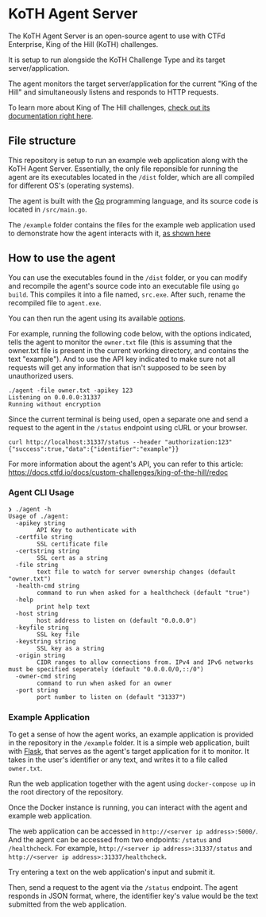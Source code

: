 # KoTH Agent Server

The KoTH Agent Server is an open-source agent to use with CTFd Enterprise, King of the Hill (KoTH) challenges.

It is setup to run alongside the KoTH Challenge Type and its target server/application. 

The agent monitors the target server/application for the current "King of the Hill" and simultaneously listens and responds to HTTP requests.

To learn more about King of The Hill challenges, [check out its documentation right here](https://docs.ctfd.io/docs/custom-challenges/king-of-the-hill).


## File structure

This repository is setup to run an example web application along with the KoTH Agent Server. Essentially, the only file reponsible for running the agent are its executables located in the `/dist` folder, which are all compiled for different OS's (operating systems).

The agent is built with the [Go](https://go.dev/) programming language, and its source code is located in `/src/main.go`.

The `/example` folder contains the files for the example web application used to demonstrate how the agent interacts with it, [as shown here](#example-application)

## How to use the agent

You can use the executables found in the `/dist` folder, or you can modify and recompile the agent's source code into an executable file using `go build`. This compiles it into a file named, `src.exe`. After such, rename the recompiled file to `agent.exe`.

You can then run the agent using its available [options](#agent-cli-usage).

For example, running the following code below, with the options indicated, tells the agent to monitor the `owner.txt` file (this is assuming that the owner.txt file is present in the current working directory, and contains the text "example"). And to use the API key indicated to make sure not all requests will get any information that isn't supposed to be seen by unauthorized users. 

```
./agent -file owner.txt -apikey 123
Listening on 0.0.0.0:31337
Running without encryption
```
Since the current terminal is being used, open a separate one and send a request to the agent in the `/status` endpoint using cURL or your browser.

```
curl http://localhost:31337/status --header "authorization:123"
{"success":true,"data":{"identifier":"example"}}
```

For more information about the agent's API, you can refer to this article: https://docs.ctfd.io/docs/custom-challenges/king-of-the-hill/redoc


### Agent CLI Usage
```
❯ ./agent -h
Usage of ./agent:
  -apikey string
        API Key to authenticate with
  -certfile string
        SSL certificate file
  -certstring string
        SSL cert as a string
  -file string
        text file to watch for server ownership changes (default "owner.txt")
  -health-cmd string
        command to run when asked for a healthcheck (default "true")
  -help
        print help text
  -host string
        host address to listen on (default "0.0.0.0")
  -keyfile string
        SSL key file
  -keystring string
        SSL key as a string
  -origin string
        CIDR ranges to allow connections from. IPv4 and IPv6 networks must be specified seperately (default "0.0.0.0/0,::/0")
  -owner-cmd string
        command to run when asked for an owner
  -port string
        port number to listen on (default "31337")
```

### Example Application

To get a sense of how the agent works, an example application is provided in the repository in the `/example` folder. It is a simple web application, built with [Flask](https://flask.palletsprojects.com/en/2.2.x/), that serves as the agent's target application for it to monitor. It takes in the user's identifier or any text, and writes it to a file called `owner.txt`.

Run the web application together with the agent using `docker-compose up` in the root directory of the repository.

Once the Docker instance is running, you can interact with the agent and example web application.

The web application can be accessed in `http://<server ip address>:5000/`. And the agent can be accessed from two endpoints: `/status` and `/healthcheck`. For example, `http://<server ip address>:31337/status` and `http://<server ip address>:31337/healthcheck`.

Try entering a text on the web application's input and submit it.

Then, send a request to the agent via the `/status` endpoint. The agent responds in JSON format, where, the identifier key's value would be the text submitted from the web application.